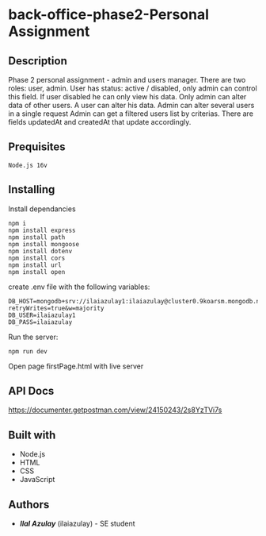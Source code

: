 # back-office-phase2-Personal Assignment

## Description
Phase 2 personal assignment - admin and users manager.
There are two roles: user, admin.
User has status: active / disabled, only admin can control this field.
If user disabled he can only view his data.
Only admin can alter data of other users.
A user can alter his data.
Admin can alter several users in a single request
Admin can get a filtered users list by criterias.
There are fields updatedAt and createdAt that update accordingly.


 ## Prequisites
 ```
 Node.js 16v
 ```
## Installing
Install dependancies
```
npm i
npm install express
npm install path
npm install mongoose
npm install dotenv
npm install cors
npm install url
npm install open
```
create .env file with the following variables:
```
DB_HOST=mongodb+srv://ilaiazulay1:ilaiazulay@cluster0.9koarsm.mongodb.net/backOffice?retryWrites=true&w=majority
DB_USER=ilaiazulay1
DB_PASS=ilaiazulay
```
Run the server:
```
npm run dev
```
Open page firstPage.html with live server

## API Docs
https://documenter.getpostman.com/view/24150243/2s8YzTVi7s

## Built with
- Node.js
- HTML
- CSS
- JavaScript

## Authors
- ***IlaI Azulay*** (ilaiazulay) - SE student
